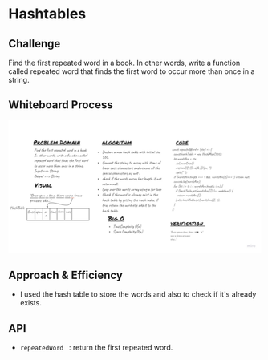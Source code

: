 # Hashtables
<!-- Short summary or background information -->

## Challenge
<!-- Description of the challenge -->
Find the first repeated word in a book.
In other words, write a function called repeated word that finds the first word to occur more than once in a string.

## Whiteboard Process
![whiteboard](./chall1.jpg)

## Approach & Efficiency
<!-- What approach did you take? Why? What is the Big O space/time for this approach? -->
- I used the hash table to store the words and also to check if it's already exists.

## API
<!-- Description of each method publicly available to your Linked List -->
- ```repeatedWord ``` : return the first repeated word.

